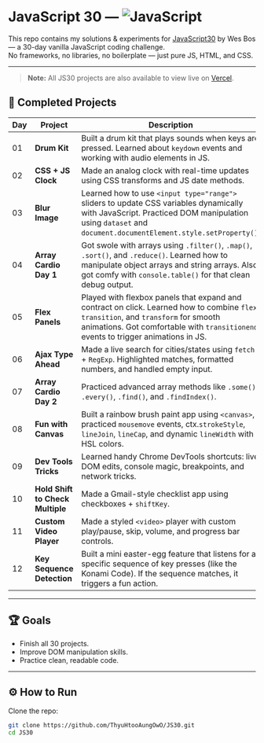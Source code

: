# JavaScript 30 — ![JavaScript](https://img.shields.io/badge/Made%20with-JavaScript-yellow?logo=javascript)

This repo contains my solutions & experiments for [JavaScript30](https://javascript30.com/) by Wes Bos — a 30-day vanilla JavaScript coding challenge.  
No frameworks, no libraries, no boilerplate — just pure JS, HTML, and CSS.

---

> **Note:** All JS30 projects are also available to view live on [Vercel](https://js-30-two.vercel.app/).

## 📌 Completed Projects

| Day | Project                          | Description                                                                                                                                                                                                                |
| --- | -------------------------------- | -------------------------------------------------------------------------------------------------------------------------------------------------------------------------------------------------------------------------- |
| 01  | **Drum Kit**                     | Built a drum kit that plays sounds when keys are pressed. Learned about `keydown` events and working with audio elements in JS.                                                                                            |
| 02  | **CSS + JS Clock**               | Made an analog clock with real-time updates using CSS transforms and JS date methods.                                                                                                                                      |
| 03  | **Blur Image**                   | Learned how to use `<input type="range">` sliders to update CSS variables dynamically with JavaScript. Practiced DOM manipulation using `dataset` and `document.documentElement.style.setProperty()`.                      |
| 04  | **Array Cardio Day 1**           | Got swole with arrays using `.filter()`, `.map()`, `.sort()`, and `.reduce()`. Learned how to manipulate object arrays and string arrays. Also got comfy with `console.table()` for that clean debug output.               |
| 05  | **Flex Panels**                  | Played with flexbox panels that expand and contract on click. Learned how to combine `flex`, `transition`, and `transform` for smooth animations. Got comfortable with `transitionend` events to trigger animations in JS. |
| 06  | **Ajax Type Ahead**              | Made a live search for cities/states using `fetch` + `RegExp`. Highlighted matches, formatted numbers, and handled empty input.                                                                                            |
| 07  | **Array Cardio Day 2**           | Practiced advanced array methods like `.some()`, `.every()`, `.find()`, and `.findIndex()`.                                                                                                                                |
| 08  | **Fun with Canvas**              | Built a rainbow brush paint app using `<canvas>`, practiced `mousemove` events, ctx.`strokeStyle`, `lineJoin`, `lineCap`, and dynamic `lineWidth` with HSL colors.                                                         |
| 09  | **Dev Tools Tricks**             | Learned handy Chrome DevTools shortcuts: live DOM edits, console magic, breakpoints, and network tricks.                                                                                                                   |
| 10  | **Hold Shift to Check Multiple** | Made a Gmail-style checklist app using checkboxes + `shiftKey`.                                                                                                                                                            |
| 11  | **Custom Video Player**          | Made a styled `<video>` player with custom play/pause, skip, volume, and progress bar controls.                                                                                                                            |
| 12  | **Key Sequence Detection**       | Built a mini easter-egg feature that listens for a specific sequence of key presses (like the Konami Code). If the sequence matches, it triggers a fun action.                                                             |

---

## 🏆 Goals

- Finish all 30 projects.
- Improve DOM manipulation skills.
- Practice clean, readable code.

---

## ⚙️ How to Run

Clone the repo:

```bash
git clone https://github.com/ThyuHtooAungOwO/JS30.git
cd JS30
```
